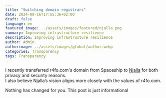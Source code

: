 ```yaml
---
title: "Switching domain registrars"
date: 2024-08-16T17:55:36+02:00
draft: false
language: en
featured_image: ../assets/images/featured/njalla.png
summary: Improving infrastructure resilience
description: Improving infrastructure resilience
author: Admin
authorimage: ../assets/images/global/author.webp
categories: Transparency
tags: Transparency
---
```


I recently transferred r4fo.com's domain from Spaceship to [Njalla](https://njal.la) for both privacy and security reasons.  
I also believe Njalla’s vision aligns more closely with the values of r4fo.com.

Nothing has changed for you. This post is just informational

